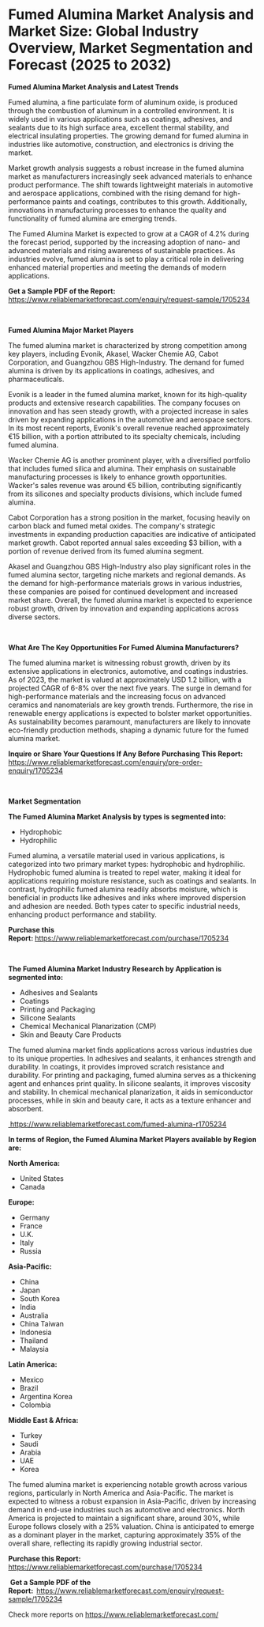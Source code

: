 <p><h1>Fumed Alumina Market Analysis and Market Size: Global Industry Overview, Market Segmentation and Forecast (2025 to 2032)</h1></p><p><strong>Fumed Alumina Market Analysis and Latest Trends</strong></p>
<p><p>Fumed alumina, a fine particulate form of aluminum oxide, is produced through the combustion of aluminum in a controlled environment. It is widely used in various applications such as coatings, adhesives, and sealants due to its high surface area, excellent thermal stability, and electrical insulating properties. The growing demand for fumed alumina in industries like automotive, construction, and electronics is driving the market.</p><p>Market growth analysis suggests a robust increase in the fumed alumina market as manufacturers increasingly seek advanced materials to enhance product performance. The shift towards lightweight materials in automotive and aerospace applications, combined with the rising demand for high-performance paints and coatings, contributes to this growth. Additionally, innovations in manufacturing processes to enhance the quality and functionality of fumed alumina are emerging trends. </p><p>The Fumed Alumina Market is expected to grow at a CAGR of 4.2% during the forecast period, supported by the increasing adoption of nano- and advanced materials and rising awareness of sustainable practices. As industries evolve, fumed alumina is set to play a critical role in delivering enhanced material properties and meeting the demands of modern applications.</p></p>
<p><strong>Get a Sample PDF of the Report:&nbsp;</strong> <a href="https://www.reliablemarketforecast.com/enquiry/request-sample/1705234?utm_campaign=3096&utm_medium=2&utm_source=Github&utm_content=ia&utm_term=01042025&utm_id=fumed-alumina">https://www.reliablemarketforecast.com/enquiry/request-sample/1705234</a></p>
<p>&nbsp;</p>
<p><strong>Fumed Alumina Major Market Players</strong></p>
<p><p>The fumed alumina market is characterized by strong competition among key players, including Evonik, Akasel, Wacker Chemie AG, Cabot Corporation, and Guangzhou GBS High-Industry. The demand for fumed alumina is driven by its applications in coatings, adhesives, and pharmaceuticals.</p><p>Evonik is a leader in the fumed alumina market, known for its high-quality products and extensive research capabilities. The company focuses on innovation and has seen steady growth, with a projected increase in sales driven by expanding applications in the automotive and aerospace sectors. In its most recent reports, Evonik's overall revenue reached approximately €15 billion, with a portion attributed to its specialty chemicals, including fumed alumina.</p><p>Wacker Chemie AG is another prominent player, with a diversified portfolio that includes fumed silica and alumina. Their emphasis on sustainable manufacturing processes is likely to enhance growth opportunities. Wacker's sales revenue was around €5 billion, contributing significantly from its silicones and specialty products divisions, which include fumed alumina.</p><p>Cabot Corporation has a strong position in the market, focusing heavily on carbon black and fumed metal oxides. The company's strategic investments in expanding production capacities are indicative of anticipated market growth. Cabot reported annual sales exceeding $3 billion, with a portion of revenue derived from its fumed alumina segment.</p><p>Akasel and Guangzhou GBS High-Industry also play significant roles in the fumed alumina sector, targeting niche markets and regional demands. As the demand for high-performance materials grows in various industries, these companies are poised for continued development and increased market share. Overall, the fumed alumina market is expected to experience robust growth, driven by innovation and expanding applications across diverse sectors.</p></p>
<p>&nbsp;</p>
<p><strong>What Are The Key Opportunities For Fumed Alumina Manufacturers?</strong></p>
<p><p>The fumed alumina market is witnessing robust growth, driven by its extensive applications in electronics, automotive, and coatings industries. As of 2023, the market is valued at approximately USD 1.2 billion, with a projected CAGR of 6-8% over the next five years. The surge in demand for high-performance materials and the increasing focus on advanced ceramics and nanomaterials are key growth trends. Furthermore, the rise in renewable energy applications is expected to bolster market opportunities. As sustainability becomes paramount, manufacturers are likely to innovate eco-friendly production methods, shaping a dynamic future for the fumed alumina market.</p></p>
<p><strong>Inquire or Share Your Questions If Any Before Purchasing This Report:</strong> <a href="https://www.reliablemarketforecast.com/enquiry/pre-order-enquiry/1705234?utm_campaign=3096&utm_medium=2&utm_source=Github&utm_content=ia&utm_term=01042025&utm_id=fumed-alumina">https://www.reliablemarketforecast.com/enquiry/pre-order-enquiry/1705234</a></p>
<p>&nbsp;</p>
<p><strong>Market Segmentation</strong></p>
<p><strong>The Fumed Alumina Market Analysis by types is segmented into:</strong></p>
<p><ul><li>Hydrophobic</li><li>Hydrophilic</li></ul></p>
<p><p>Fumed alumina, a versatile material used in various applications, is categorized into two primary market types: hydrophobic and hydrophilic. Hydrophobic fumed alumina is treated to repel water, making it ideal for applications requiring moisture resistance, such as coatings and sealants. In contrast, hydrophilic fumed alumina readily absorbs moisture, which is beneficial in products like adhesives and inks where improved dispersion and adhesion are needed. Both types cater to specific industrial needs, enhancing product performance and stability.</p></p>
<p><strong>Purchase this Report:&nbsp;</strong><a href="https://www.reliablemarketforecast.com/purchase/1705234?utm_campaign=3096&utm_medium=2&utm_source=Github&utm_content=ia&utm_term=01042025&utm_id=fumed-alumina">https://www.reliablemarketforecast.com/purchase/1705234</a></p>
<p>&nbsp;</p>
<p><strong>The Fumed Alumina Market Industry Research by Application is segmented into:</strong></p>
<p><ul><li>Adhesives and Sealants</li><li>Coatings</li><li>Printing and Packaging</li><li>Silicone Sealants</li><li>Chemical Mechanical Planarization (CMP)</li><li>Skin and Beauty Care Products</li></ul></p>
<p><p>The fumed alumina market finds applications across various industries due to its unique properties. In adhesives and sealants, it enhances strength and durability. In coatings, it provides improved scratch resistance and durability. For printing and packaging, fumed alumina serves as a thickening agent and enhances print quality. In silicone sealants, it improves viscosity and stability. In chemical mechanical planarization, it aids in semiconductor processes, while in skin and beauty care, it acts as a texture enhancer and absorbent.</p></p>
<p><a href="https://www.reliablemarketforecast.com/fumed-alumina-r1705234?utm_campaign=3096&utm_medium=2&utm_source=Github&utm_content=ia&utm_term=01042025&utm_id=fumed-alumina">&nbsp;https://www.reliablemarketforecast.com/fumed-alumina-r1705234</a></p>
<p><strong>In terms of Region, the Fumed Alumina Market Players available by Region are:</strong></p>
<p>
    <p> <strong> North America: </strong>
        <ul>
            <li>United States</li>
            <li>Canada</li>
        </ul>
        </p> 
    <p> <strong> Europe: </strong>
        <ul>
            <li>Germany</li>
            <li>France</li>
            <li>U.K.</li>
            <li>Italy</li>
            <li>Russia</li>
        </ul>
        </p> 
    <p> <strong> Asia-Pacific: </strong>
        <ul>
            <li>China</li>
            <li>Japan</li>
            <li>South Korea</li>
            <li>India</li>
            <li>Australia</li>
            <li>China Taiwan</li>
            <li>Indonesia</li>
            <li>Thailand</li>
            <li>Malaysia</li>
        </ul>
        </p> 
    <p> <strong> Latin America: </strong>
        <ul>
            <li>Mexico</li>
            <li>Brazil</li>
            <li>Argentina Korea</li>
            <li>Colombia</li>
        </ul>
        </p> 
    <p> <strong> Middle East & Africa: </strong>
        <ul>
            <li>Turkey</li>
            <li>Saudi</li>
            <li>Arabia</li>
            <li>UAE</li>
            <li>Korea</li>
        </ul>
    </p>
    </p>
<p><p>The fumed alumina market is experiencing notable growth across various regions, particularly in North America and Asia-Pacific. The market is expected to witness a robust expansion in Asia-Pacific, driven by increasing demand in end-use industries such as automotive and electronics. North America is projected to maintain a significant share, around 30%, while Europe follows closely with a 25% valuation. China is anticipated to emerge as a dominant player in the market, capturing approximately 35% of the overall share, reflecting its rapidly growing industrial sector.</p></p>
<p><strong>Purchase this Report: </strong><a href="https://www.reliablemarketforecast.com/purchase/1705234?utm_campaign=3096&utm_medium=2&utm_source=Github&utm_content=ia&utm_term=01042025&utm_id=fumed-alumina">https://www.reliablemarketforecast.com/purchase/1705234</a></p>
<p>&nbsp;<strong>Get a Sample PDF of the Report:&nbsp;&nbsp;</strong><a href="https://www.reliablemarketforecast.com/enquiry/request-sample/1705234?utm_campaign=3096&utm_medium=2&utm_source=Github&utm_content=ia&utm_term=01042025&utm_id=fumed-alumina">https://www.reliablemarketforecast.com/enquiry/request-sample/1705234</a></p>
<p><strong></strong></p>
<p>Check more reports on <a href="https://www.reliablemarketforecast.com/?utm_campaign=3096&utm_medium=2&utm_source=Github&utm_content=ia&utm_term=01042025&utm_id=fumed-alumina">https://www.reliablemarketforecast.com/</a></p>